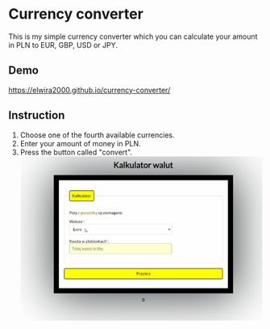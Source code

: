 # Currency converter
This is my simple currency converter which you can calculate your amount in PLN to EUR, GBP, USD or JPY.
## Demo
https://elwira2000.github.io/currency-converter/
## Instruction
1. Choose one of the fourth available currencies.
2. Enter your amount of money in PLN.
3. Press the button called "convert".
![Animowany gif](https://github.com/Elwira2000/currency-converter/blob/main/images/currencyConverter.gif?raw=true)